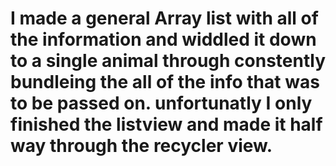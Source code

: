 # I made a general Array list with all of the information and widdled it down to a single animal through constently bundleing the all of the info that was to be passed on. unfortunatly I only finished the listview and made it half way through the recycler view.
